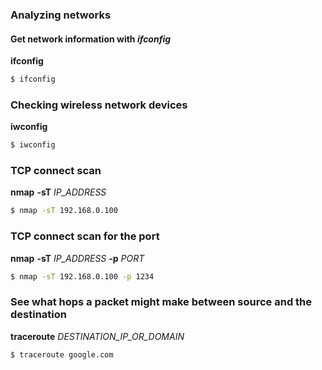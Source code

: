 ### Analyzing networks

#### Get network information with _ifconfig_

**ifconfig**

```sh
$ ifconfig
```

### Checking wireless network devices

**iwconfig**

```sh
$ iwconfig
```

### TCP connect scan

**nmap** **-sT** _IP_ADDRESS_

```sh
$ nmap -sT 192.168.0.100
```

### TCP connect scan for the port

**nmap** **-sT** _IP_ADDRESS_ **-p** _PORT_

```sh
$ nmap -sT 192.168.0.100 -p 1234
```

### See what hops a packet might make between source and the destination

**traceroute** _DESTINATION_IP_OR_DOMAIN_

```sh
$ traceroute google.com
```
